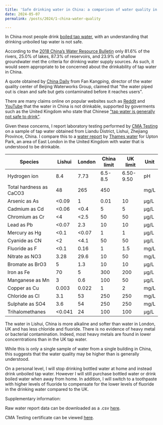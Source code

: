 ```yaml
---
title: 'Safe drinking water in China: a comparison of water quality in Lishui, China with London, UK'
date: 2024-05-07
permalink: /posts/2024/1-china-water-quality

---
```


In China most people drink [boiled tap water](https://safedrinkingwaterdotcom.wordpress.com/2014/01/13/boiled-in-china-a-personal-source-of-safe-drinking-water/), with an understanding that drinking unboiled tap water is not safe. 

According to the [2018 China’s Water Resource Bulletin](https://www.ncbi.nlm.nih.gov/pmc/articles/PMC8430420/#b12) only 81.6% of the rivers, 25.0% of lakes, 87.3% of reservoirs, and 23.9% of shallow groundwater met the criteria for drinking water supply sources. As such, it would seem appropriate to be concerned about the drinkability of tap water in China. 

A quote obtained by [China Daily](https://www.chinadaily.com.cn/china/2007-07/03/content_908401.htm) from Fan Kangping, director of the water quality center of Beijing Waterworks Group, claimed that "the water piped out is clean and safe but gets contaminated before it reaches users". 

There are many claims online on popular websites such as [Reddit](https://old.reddit.com/r/shanghai/comments/twkmiv/boiled_tap_water) and [YouTube](https://www.youtube.com/watch?v=7AtE6m0aPSg) that the water in China is not drinkable, supported by goverments such as the United Kingdom who state that Chinese ["tap water is generally not safe to drink"](https://www.gov.uk/foreign-travel-advice/china/health). 

Given these concerns, I report laboratory testing performed by [CMA Testing](https://www.cmatesting.org/about-us) on a sample of tap water obtained from Liandu District, Lishui, Zhejiang Province, China. I compare this to a [water report](https://water-quality-api.prod.p.webapp.thameswater.co.uk/water-quality-api/Zone/NLE33) by [Thames water](https://www.thameswater.co.uk/) for Upton Park, an area of East London in the United Kingdom with water that is understood to be drinkable.

| Species                  | Lishui | London | China limit | UK limit | Unit |
|--------------------------|--------|-------|-------------|----------|------|
| Hydrogen ion             | 8.4    | 7.73  | 6.5-8.5     | 6.50-9.50| pH   |
| Total hardness as CaCO3  | 48     | 265   | 450         |          | mg/L |
| Arsenic as As            | <0.09  | 1     | 0.01        | 10       | μg/L |
| Cadmium as Cd            | <0.06  | <0.4  | 5           | 5        | μg/L |
| Chromium as Cr           | <4     | <2.5  | 50          | 50       | μg/L |
| Lead as Pb               | <0.07  | 2.3   | 10          | 10       | μg/L |
| Mercury as Hg            | <0.1   | <0.07 | 1           | 1        | μg/L |
| Cyanide as CN            | <2     | <4.1  | 50          | 50       | μg/L |
| Fluoride as F            | <0.1   | 0.16  | 1           | 1.5      | mg/L |
| Nitrate as NO3           | 3.28   | 29.6  | 10          | 50       | mg/L |
| Bromate as BrO3          | 5      | 1.3   | 10          | 10       | μg/L |
| Iron as Fe               | 70     | 5     | 300         | 200      | μg/L |
| Manganese as Mn          | 3      | 0.6   | 100         | 50       | μg/L |
| Copper as Cu             | 0.003  | 0.022 | 1           | 2        | mg/L |
| Chloride as Cl           | 3.1    | 53    | 250         | 250      | mg/L |
| Sulphate as SO4          | 3.6    | 54    | 250         | 250      | mg/L |
| Trihalomethanes          | <0.041 | 24    | 100         | 100      | μg/L |

The water in Lishui, China is more alkaline and softer than water in London, UK and has less chloride and fluoride. There is no evidence of heavy metal or bacterial contamination. Indeed, most heavy metals are found in lower concerntrations than in the UK tap water.

While this is only a single sample of water from a single building in China, this suggests that the water quality may be higher than is generally understood. 

On a personal level, I will stop drinking bottled water at home and instead drink unboiled tap water. However I will still purchase bottled water or drink boiled water when away from home. In addition, I will switch to a toothpaste with higher levels of fluoride to compensate for the lower levels of fluoride in the drinking water compared to the UK.



Supplementary information:

Raw water report data can be downloaded as a .csv [here](https://github.com/chrisahart/chrisahart.github.io/blob/master/files/water_quality_csv.csv).

CMA Testing certificate can be viewed [here](https://github.com/chrisahart/chrisahart.github.io/blob/master/files/water_certificate_1.png).
